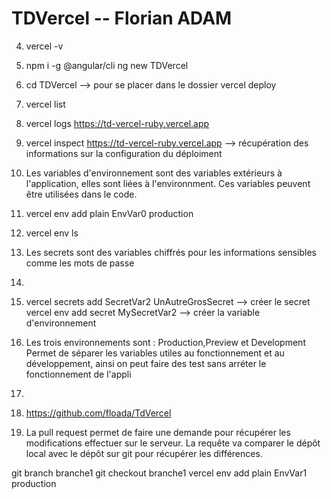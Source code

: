 # TDVercel -- Florian ADAM

4) vercel -v

5) npm i -g @angular/cli
   ng new TDVercel

6) cd TDVercel --> pour se placer dans le dossier
   vercel deploy

7) vercel list

8) vercel logs https://td-vercel-ruby.vercel.app

9) vercel inspect https://td-vercel-ruby.vercel.app --> récupération des informations sur la configuration du déploiment

10) Les variables d'environnement sont des variables extérieurs à l'application, elles sont liées à l'environnment.
Ces variables peuvent être utilisées dans le code.

11) vercel env add plain EnvVar0 production

12) vercel env ls

13) Les secrets sont des variables chiffrés pour les informations sensibles comme les mots de passe

14) 

15) vercel secrets add SecretVar2 UnAutreGrosSecret --> créer le secret
    vercel env add secret MySecretVar2              --> créer la variable d'environnement

16) Les trois environnements sont : Production,Preview et Development
    Permet de séparer les variables utiles au fonctionnement et au développement, ainsi on peut faire des test sans arréter le fonctionnement de l'appli

17) 

18) https://github.com/floada/TdVercel

19) La pull request permet de faire une demande pour récupérer les modifications effectuer sur 
le serveur. La requête va comparer le dépôt local avec le dépôt sur git pour récupérer les 
différences. 

git branch branche1
git checkout branche1
vercel env add plain EnvVar1 production